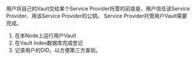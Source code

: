 用户将自己的Vault交给某个Service Provider托管的前提是，用户信任该Service Provider、用该Service Provider的公钥。
Service Provider托管用户Vault需要完成。
1. 在本Node上运行用户Vault
2. 在Vault Index数据库完成登记
3. 记录用户的DID，以方便第三方查验。
